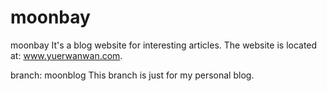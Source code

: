 moonbay
=======

moonbay
  It's a blog website for interesting articles. The website is located at: www.yuerwanwan.com.
  
branch: moonblog
  This branch is just for my personal blog.
